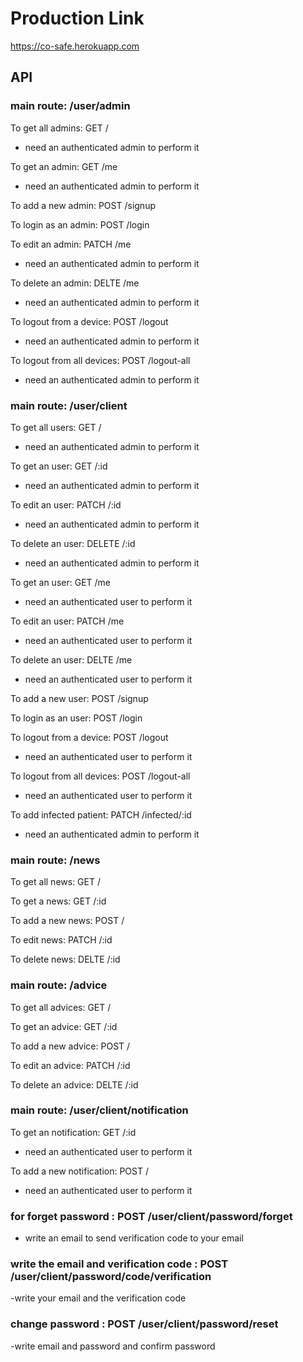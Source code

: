 # Production Link
https://co-safe.herokuapp.com
## API



### main route: /user/admin

To get all admins: GET /
  - need an authenticated admin to perform it

To get an admin: GET /me
  - need an authenticated admin to perform it

To add a new admin: POST /signup

To login as an admin: POST /login

To edit an admin: PATCH /me
  - need an authenticated admin to perform it

To delete an admin: DELTE /me
  - need an authenticated admin to perform it

To logout from a device: POST /logout
  - need an authenticated admin to perform it

To logout from all devices: POST /logout-all
  - need an authenticated admin to perform it



### main route: /user/client

To get all users: GET /
  - need an authenticated admin to perform it

To get an user: GET /:id
  - need an authenticated admin to perform it

To edit an user: PATCH /:id
  - need an authenticated admin to perform it

To delete an user: DELETE /:id
  - need an authenticated admin to perform it

To get an user: GET /me
  - need an authenticated user to perform it
  
To edit an user: PATCH /me
  - need an authenticated user to perform it

To delete an user: DELTE /me
  - need an authenticated user to perform it

To add a new user: POST /signup

To login as an user: POST /login

To logout from a device: POST /logout
  - need an authenticated user to perform it

To logout from all devices: POST /logout-all
  - need an authenticated user to perform it

To add infected patient: PATCH /infected/:id
  - need an authenticated admin to perform it


### main route: /news

To get all news: GET /

To get a news: GET /:id

To add a new news: POST /

To edit news: PATCH /:id

To delete news: DELTE /:id


### main route: /advice

To get all advices: GET /

To get an advice: GET /:id

To add a new advice: POST /

To edit an advice: PATCH /:id

To delete an advice: DELTE /:id

### main route: /user/client/notification

To get an notification: GET /:id
  - need an authenticated user to perform it

To add a new notification: POST /
  - need an authenticated user to perform it

### for forget password : POST /user/client/password/forget
 - write an email to send verification code to your email

 ### write the email and verification code : POST /user/client/password/code/verification

 -write your email and the verification code

 ### change password : POST /user/client/password/reset

 -write email and password and confirm password